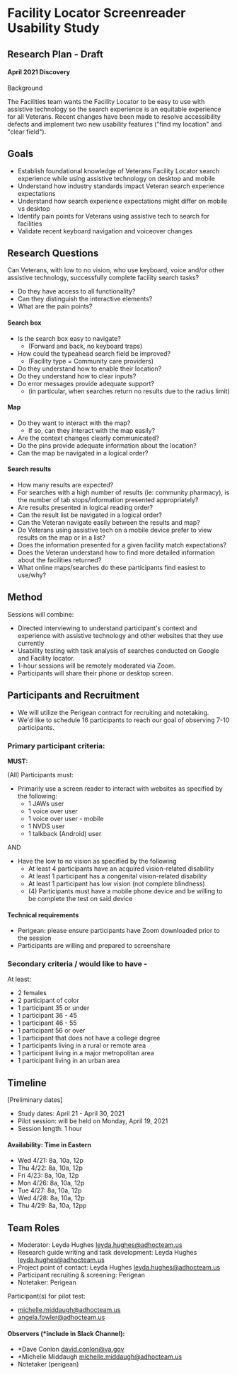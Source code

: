 # Facility Locator Screenreader Usability Study 
## Research Plan - Draft
#### April 2021 Discovery 

Background 

The Facilities team wants the Facility Locator to be easy to use with assistive technology so the search experience is an equitable experience for all Veterans. Recent changes have been made to resolve accessibility defects and implement two new usability features ("find my location" and "clear field"). 

## Goals

- Establish foundational knowledge of Veterans Facility Locator search experience while using assistive technology on desktop and mobile
- Understand how industry standards impact Veteran search experience expectations
- Understand how search experience expectations might differ on mobile vs desktop
- Identify pain points for Veterans using assistive tech to search for facilities
- Validate recent keyboard navigation and voiceover changes
 
## Research Questions 

Can Veterans, with low to no vision, who use keyboard, voice and/or other assistive technology, successfully complete facility search tasks?

- Do they have access to all functionality?
- Can they distinguish the interactive elements?
- What are the pain points?

#### Search box

- Is the search box easy to navigate? 
  - (Forward and back, no keyboard traps)
- How could the typeahead search field be improved? 
  - (Facility type = Community care providers)
- Do they understand how to enable their location?
- Do they understand how to clear inputs?
- Do error messages provide adequate support? 
  - (in particular, when searches return no results due to the radius limit)

#### Map

- Do they want to interact with the map?
  - If so, can they interact with the map easily?
- Are the context changes clearly communicated?
- Do the pins provide adequate information about the location?
- Can the map be navigated in a logical order?

#### Search results

- How many results are expected?
- For searches with a high number of results (ie: community pharmacy), is the number of tab stops/information presented appropriately?
- Are results presented in logical reading order?
- Can the result list be navigated in a logical order?
- Can the Veteran navigate easily between the results and map?
- Do Veterans using assistive tech on a mobile device prefer to view results on the map or in a list?
- Does the information presented for a given facility match expectations?
- Does the Veteran understand how to find more detailed information about the facilities returned?
- What online maps/searches do these participants find easiest to use/why?

## Method 

Sessions will combine: 

- Directed interviewing to understand participant's context and experience with assistive technology and other websites that they use currently
- Usability testing with task analysis of searches conducted on Google and Facility locator.
- 1-hour sessions will be remotely moderated via Zoom.
- Participants will share their phone or desktop screen. 


## Participants and Recruitment 

- We will utilize the Perigean contract for recruiting and notetaking.
- We'd like to schedule 16 participants to reach our goal of observing 7-10 participants.

### Primary participant criteria:

**MUST:** 

(All) Participants must:

- Primarily use a screen reader to interact with websites as specified by the following:
  - 1 JAWs user
  - 1 voice over user
  - 1 voice over user - mobile
  - 1 NVDS user
  - 1 talkback (Android) user

AND

- Have the low to no vision as specified by the following
  - At least 4 participants have an acquired vision-related disability
  - At least 1 participant has a congenital vision-related disability
  - At least 1 participant has low vision (not complete blindness)
  - (4) Participants must have a mobile phone device and be willing to be complete the test on said device

#### Technical requirements

- Perigean: please ensure participants have Zoom downloaded prior to the session
- Participants are willing and prepared to screenshare

### Secondary criteria / would like to have -

At least:

- 2 females
- 2 participant of color
- 1 participant 35 or under
- 1 participant 36 - 45
- 1 participant 46 - 55
- 1 participant 56 or over
- 1 participant that does not have a college degree
- 1 participants living in a rural or remote area
- 1 participant living in a major metropolitan area
- 1 participant living in an urban area

## Timeline 

[Preliminary dates]

- Study dates: April 21 - April 30, 2021
- Pilot session: will be held on Monday, April 19, 2021
- Session length: 1 hour

#### Availability: Time in Eastern
- Wed 4/21: 8a, 10a, 12p
- Thu 4/22:  8a, 10a, 12p
- Fri 4/23:  8a, 10a, 12p
- Mon 4/26:  8a, 10a, 12p
- Tue 4/27: 8a, 10a, 12p
- Wed 4/28: 8a, 10a, 12p
- Thu 4/29: 8a, 10a, 12pp

## Team Roles

- Moderator: Leyda Hughes leyda.hughes@adhocteam.us
- Research guide writing and task development: Leyda Hughes leyda.hughes@adhocteam.us
- Project point of contact: Leyda Hughes leyda.hughes@adhocteam.us
- Participant recruiting & screening: Perigean
- Notetaker: Perigean

Participant(s) for pilot test: 
- michelle.middaugh@adhocteam.us
- angela.fowler@adhocteam.us


#### Observers (*include in Slack Channel):
- *Dave Conlon david.conlon@va.gov
- *Michelle Middaugh michelle.middaugh@adhocteam.us
- Notetaker (perigean)
